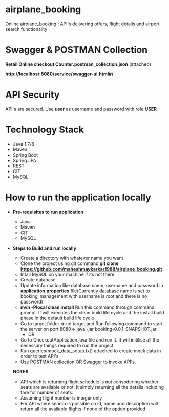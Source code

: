 # airplane_booking
Online airplane_booking : API's delivering offers, flight details and airport search functionality

# Swagger & POSTMAN Collection
**Retail Online checkout Counter.postman_collection.json** (attached)

**http://localhost:8080/service/swagger-ui.html#/**

# API Security
API's are secured. Use **user** as username and password with role **USER**

# Technology Stack
  - Java 1.7/8
  - Maven
  - Spring Boot
  - Spring JPA
  - REST
  - GIT
  - MySQL

# How to run the application locally 

- **Pre-requisites to run application**
   - Java 
   - Maven 
   - GIT
   - MySQL

- **Steps to Build and run locally**
   - Create a directory with whatever name you want
   - Clone the project using git command **git clone https://github.com/maheshmaykarkar1988/airplane_booking.git**
   - Intall MySQL on your machine if its not there.
   - Create database
   - Update information like database name, username and password in **application.properties** file(Currently database name is set to booking_management with username is root and there is no password)
   - **mvn -Plocal clean install** Run this command through command prompt. It will executes the clean build life cycle and the install build phase in the default build life cycle
   - Go to target folder => cd target  and Run following command to start the server on port 8080=> java -jar booking-0.0.1-SNAPSHOT.jar
        - OR
   - Go to CheckoutApplication.java file and run it. It will initilise all the necessary things required to run the project.
   - Run queries(mock_data_setup.txt) attached to create mock data in order to test API's
   - Use POSTMAN collection OR Swagger to invoke API's.
   
   **NOTES**
   - API which is returning flight schedule is not consodering whether seats are available or not. It simply returning all the details including fare for number of seats.
   - Assuming flight number is integer only
   - For API where search is possible on id, name and description will return all the available flights if none of the option provided
